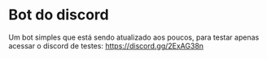 # Bot do discord

Um bot simples que está sendo atualizado aos poucos, para testar apenas acessar o discord de testes: https://discord.gg/2ExAG38n
